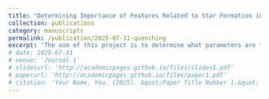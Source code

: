 ```yaml
---
title: "Determining Importance of Features Related to Star Formation in Central and Satellite Galaxies Using Machine Learning"
collection: publications
category: manuscripts
permalink: /publication/2025-07-31-quenching
excerpt: 'The aim of this project is to determine what parameters are the most important in predicting quenching at the spaxel level for subcategories of galaxies. Results currently being prepared for publication.'
# date: 2025-07-31
# venue: 'Journal 1'
# slidesurl: 'http://academicpages.github.io/files/slides1.pdf'
# paperurl: 'http://academicpages.github.io/files/paper1.pdf'
# citation: 'Your Name, You. (2025). &quot;Paper Title Number 1.&quot; <i>Journal 1</i>. 1(1).'
---
```


<!-- The contents above will be part of a list of publications, if the user clicks the link for the publication than the contents of section will be rendered as a full page, allowing you to provide more information about the paper for the reader. When publications are displayed as a single page, the contents of the above "citation" field will automatically be included below this section in a smaller font. -->